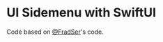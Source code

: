 # UI Sidemenu with SwiftUI

Code based on [@FradSer](https://github.com/FradSer/30-days-of-swiftui/tree/master/p1-c12-🚕-side-menu-interaction)'s code.

